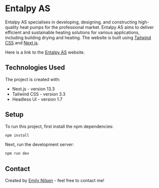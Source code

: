 # Entalpy AS

Entalpy AS specialises in developing, designing, and constructing high-quality heat pumps for the professional market. Entalpy AS aims to deliver efficient and sustainable heating solutions for various applications, including building drying and heating. The website is built using [Tailwind CSS](https://tailwindcss.com) and [Next.js](https://nextjs.org).

Here is a link to the [Entalpy AS](https://entalpy.no) website.

## Technologies Used

The project is created with:

- Next.js - version 13.3
- Tailwind CSS - version 3.3
- Headless UI - version 1.7

## Setup

To run this project, first install the npm dependencies:

```bash
npm install
```

Next, run the development server:

```bash
npm run dev
```

## Contact

Created by [Emily Nilsen](https://emilynilsen.com) - feel free to contact me!
